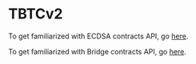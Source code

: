 # TBTCv2

To get familiarized with ECDSA contracts API, go [here](ecdsa-api/generated-docs/index.md).

To get familiarized with Bridge contracts API, go [here](tbtc-v2-api/generated-docs/index.md).
